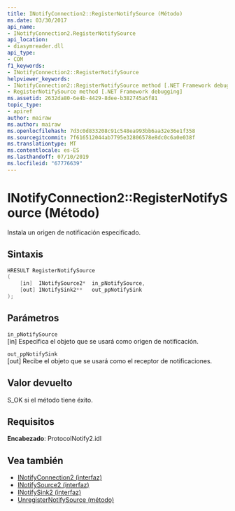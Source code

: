 ```yaml
---
title: INotifyConnection2::RegisterNotifySource (Método)
ms.date: 03/30/2017
api_name:
- INotifyConnection2.RegisterNotifySource
api_location:
- diasymreader.dll
api_type:
- COM
f1_keywords:
- INotifyConnection2::RegisterNotifySource
helpviewer_keywords:
- INotifyConnection2::RegisterNotifySource method [.NET Framework debugging]
- RegisterNotifySource method [.NET Framework debugging]
ms.assetid: 2632da80-6e4b-4429-8dee-b382745a5f81
topic_type:
- apiref
author: mairaw
ms.author: mairaw
ms.openlocfilehash: 7d3c0d833208c91c548ea993bb6aa32e36e1f358
ms.sourcegitcommit: 7f616512044ab7795e32806578e8dc0c6a0e038f
ms.translationtype: MT
ms.contentlocale: es-ES
ms.lasthandoff: 07/10/2019
ms.locfileid: "67776639"
---
```

# <a name="inotifyconnection2registernotifysource-method"></a>INotifyConnection2::RegisterNotifySource (Método)
Instala un origen de notificación especificado.  
  
## <a name="syntax"></a>Sintaxis  
  
```cpp  
HRESULT RegisterNotifySource  
(  
    [in]  INotifySource2*  in_pNotifySource,  
    [out] INotifySink2**   out_ppNotifySink  
);  
```  
  
## <a name="parameters"></a>Parámetros  
 `in_pNotifySource`  
 [in] Especifica el objeto que se usará como origen de notificación.  
  
 `out_ppNotifySink`  
 [out] Recibe el objeto que se usará como el receptor de notificaciones.  
  
## <a name="return-value"></a>Valor devuelto  
 S_OK si el método tiene éxito.  
  
## <a name="requirements"></a>Requisitos  
 **Encabezado**: ProtocolNotify2.idl  
  
## <a name="see-also"></a>Vea también

- [INotifyConnection2 (interfaz)](../../../../docs/framework/unmanaged-api/diagnostics/inotifyconnection2-interface.md)
- [INotifySource2 (interfaz)](../../../../docs/framework/unmanaged-api/diagnostics/inotifysource2-interface.md)
- [INotifySink2 (interfaz)](../../../../docs/framework/unmanaged-api/diagnostics/inotifysink2-interface.md)
- [UnregisterNotifySource (método)](../../../../docs/framework/unmanaged-api/diagnostics/inotifyconnection2-unregisternotifysource-method.md)
